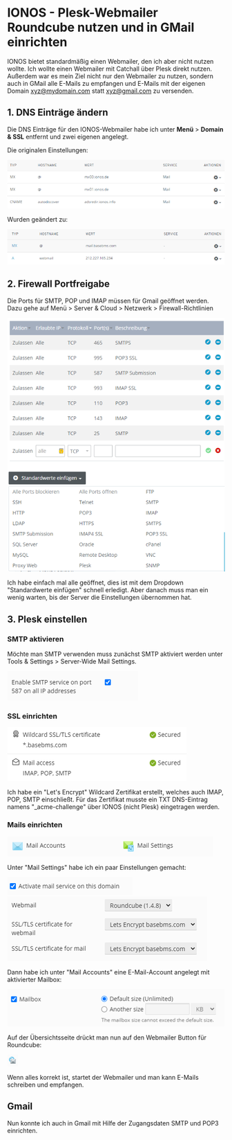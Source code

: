 # IONOS - Plesk-Webmailer Roundcube nutzen und in GMail einrichten

IONOS bietet standardmäßig einen Webmailer, den ich aber nicht nutzen wollte. Ich wollte einen Webmailer mit Catchall über Plesk direkt nutzen. Außerdem war es mein Ziel nicht nur den Webmailer zu nutzen, sondern auch in GMail alle E-Mails zu empfangen und E-Mails mit der eigenen Domain xyz@mydomain.com statt xyz@gmail.com zu versenden.


## 1. DNS Einträge ändern

Die DNS Einträge für den IONOS-Webmailer habe ich unter **Menü** > **Domain & SSL** entfernt und zwei eigenen angelegt.

Die originalen Einstellungen:

![](./img/ionos-domain-ssl-dns-original.png "IONOS DNS original Einstellung")

Wurden geändert zu:

![](./img/ionos-domain-ssl-dns.png "IONOS DNS eigene Einstellung")


## 2. Firewall Portfreigabe

Die Ports für SMTP, POP und IMAP müssen für Gmail geöffnet werden.
Dazu gehe auf Menü > Server & Cloud > Netzwerk > Firewall-Richtlinien

![](./img/ionos-firewall.png "IONOS Firewall Portfreigabe")

Ich habe einfach mal alle geöffnet, dies ist mit dem Dropdown "Standardwerte einfügen" schnell erledigt. Aber danach muss man ein wenig warten, bis der Server die Einstellungen übernommen hat.

## 3. Plesk einstellen

### SMTP aktivieren

Möchte man SMTP verwenden muss zunächst SMTP aktiviert werden unter Tools & Settings > Server-Wide Mail Settings.

![](./img/plesk-smtp.png "Plesk SMTP aktivieren")

### SSL einrichten

![](./img/plesk-ssl.png "Plesk SSL")

Ich habe ein "Let's Encrypt" Wildcard Zertifikat erstellt, welches auch IMAP, POP, SMTP einschließt.
Für das Zertifikat musste ein TXT DNS-Eintrag namens "_acme-challenge" über IONOS (nicht Plesk) eingetragen werden.


### Mails einrichten

![](./img/plesk-mail.png "Plesk Mails")

Unter "Mail Settings" habe ich ein paar Einstellungen gemacht:

![](./img/plesk-mailbox-settings-checked.png "Plesk Mails")
![](./img/plesk-mailbox-settings.png "Plesk Mails")

Dann habe ich unter "Mail Accounts" eine E-Mail-Account angelegt mit aktivierter Mailbox:

![](./img/plesk-mailbox-check.png "Plesk Mailbox checked")

Auf der Übersichtsseite drückt man nun auf den Webmailer Button für Roundcube:

![](img/plesk-webmailer.png "Plesk Webmailer Button")

Wenn alles korrekt ist, startet der Webmailer und man kann E-Mails schreiben und empfangen.

## Gmail

Nun konnte ich auch in Gmail mit Hilfe der Zugangsdaten SMTP und POP3 einrichten.

